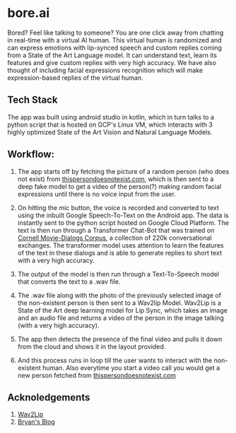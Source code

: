 # bore.ai

Bored? Feel like talking to someone? You are one click away from chatting in real-time with a virtual AI human.
This virtual human is randomized and can express emotions with lip-synced speech and custom replies coming from a State of the Art Language model. It can understand text, learn its features and give custom replies with very high accuracy. We have also thought of including facial expressions recognition which will make expression-based replies of the virtual human.

## Tech Stack
The app was built using android studio in kotlin, which in turn talks to a python script that is hosted on GCP's Linux VM, which interacts with 3 highly optimized State of the Art Vision and Natural Language Models. 

## Workflow:

1. The app starts off by fetching the picture of a random person (who does not exist) from [thispersondoesnotexist.com](https://thispersondoesnotexist.com), which is then sent to a deep fake model to get a video of the person(?) making random facial expressions until there is no voice input from the user.

2. On hitting the mic button, the voice is recorded and converted to text using the inbuilt Google Speech-To-Text on the Android app. The data is instantly sent to the python script hosted on Google Cloud Platform. 
The text is then run through a Transformer Chat-Bot that was trained on [Cornell Movie-Dialogs Corpus](https://www.cs.cornell.edu/~cristian/Cornell_Movie-Dialogs_Corpus.html), a collection of 220k conversational exchanges. The transformer model uses attention to learn the features of the text in these dialogs and is able to generate replies to short text with a very high accuracy.

3. The output of the model is then run through a Text-To-Speech model that converts the text to a .wav file.

4. The .wav file along with the photo of the previously selected image of the non-existent person is then sent to a Wav2lip Model. Wav2Lip is a State of the Art deep learning model for Lip Sync, which takes an image and an audio file and returns a video of the person in the image talking (with a very high accuracy). 

5. The app then detects the presence of the final video and pulls it down from the cloud and shows it in the layout provided.

6. And this process runs in loop till the user wants to interact with the non-existent human. Also everytime you start a video call you would get a new person fetched from [thispersondoesnotexist.com](https://thispersondoesnotexist.com)

## Acknoledgements
1. [Wav2Lip](https://github.com/Rudrabha/Wav2Lip)
2. [Bryan's Blog](https://medium.com/tensorflow/a-transformer-chatbot-tutorial-with-tensorflow-2-0-88bf59e66fe2)

